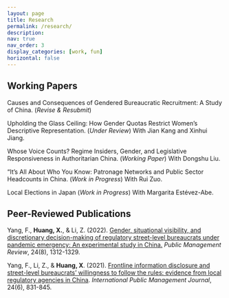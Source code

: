 ```yaml
---
layout: page
title: Research
permalink: /research/
description: 
nav: true
nav_order: 3
display_categories: [work, fun]
horizontal: false
---
```


## Working Papers

Causes and Consequences of Gendered Bureaucratic Recruitment: A Study of China. (*Revise & Resubmit*)


Upholding the Glass Ceiling: How Gender Quotas Restrict Women’s Descriptive Representation. (*Under Review*) With Jian Kang and Xinhui Jiang.


Whose Voice Counts? Regime Insiders, Gender, and Legislative Responsiveness in Authoritarian China. (*Working Paper*) With Dongshu Liu.


“It’s All About Who You Know: Patronage Networks and Public Sector Headcounts in China. (*Work in Progress*) With Rui Zuo.


Local Elections in Japan (*Work in Progress*) With Margarita Estévez-Abe.

## Peer-Reviewed Publications

Yang, F., **Huang, X.**, & Li, Z. (2022). [Gender, situational visibility, and discretionary decision-making of regulatory street-level bureaucrats under pandemic emergency: An experimental study in China.](https://www.tandfonline.com/doi/full/10.1080/14719037.2021.1886316) *Public Management Review*, 24(8), 1312-1329.

Yang, F., Li, Z., & **Huang, X**. (2021). [Frontline information disclosure and street-level bureaucrats’ willingness to follow the rules: evidence from local regulatory agencies in China](https://www-tandfonline-com.libezproxy2.syr.edu/doi/full/10.1080/10967494.2021.1921086). *International Public Management Journal*, 24(6), 831-845.



